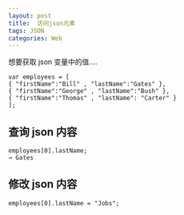 ```yaml
---
layout: post
title:  访问json元素
tags: JSON
categories: Web
---
```


想要获取 json 变量中的值....

	var employees = [
	{ "firstName":"Bill" , "lastName":"Gates" },
	{ "firstName":"George" , "lastName":"Bush" },
	{ "firstName":"Thomas" , "lastName": "Carter" }
	];




## 查询 json 内容
	employees[0].lastName;
	→ Gates



## 修改 json 内容
	employees[0].lastName = "Jobs";




